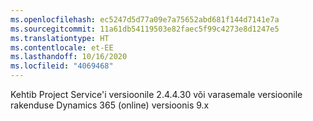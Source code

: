 ```yaml
---
ms.openlocfilehash: ec5247d5d77a09e7a75652abd681f144d7141e7a
ms.sourcegitcommit: 11a61db54119503e82faec5f99c4273e8d1247e5
ms.translationtype: HT
ms.contentlocale: et-EE
ms.lasthandoff: 10/16/2020
ms.locfileid: "4069468"
---
```

Kehtib Project Service'i versioonile 2.4.4.30 või varasemale versioonile rakenduse Dynamics 365 (online) versioonis 9.x
